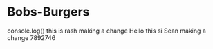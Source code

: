 # Bobs-Burgers
console.log()
this is rash making a change 
Hello this si Sean making a change 7892746